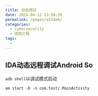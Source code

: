 ```yaml
---
title: 动态调试
date: 2024-04-12 13:58:20
permalink: /pages/a133e6/
categories:
  - cybersecurity
  - 逆向工程
tags:
  - 
---
```


## IDA动态远程调试Android So
`adb shell`以调试模式启动
```shell
am start -D -n com.test/.MainActivity
```